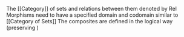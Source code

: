 The [[Category]] of sets and relations between them denoted by $\mathrm{Rel}$
Morphisms need to have a specified domain and codomain similar to [[Category of Sets]]
The composites are defined in the logical way (preserving )

